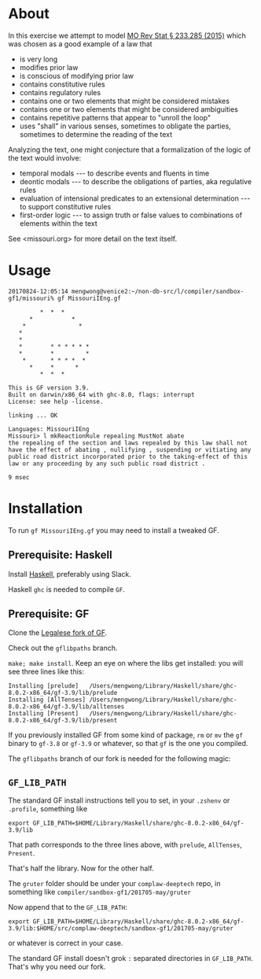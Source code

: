 # About

In this exercise we attempt to model [MO Rev Stat § 233.285 (2015)](http://law.justia.com/codes/missouri/2015/title-xiv/chapter-233/section-233.285/) which was chosen as a good example of a law that
- is very long
- modifies prior law
- is conscious of modifying prior law
- contains constitutive rules
- contains regulatory rules
- contains one or two elements that might be considered mistakes
- contains one or two elements that might be considered ambiguities
- contains repetitive patterns that appear to "unroll the loop"
- uses "shall" in various senses, sometimes to obligate the parties, sometimes to determine the reading of the text

Analyzing the text, one might conjecture that a formalization of the logic of the text would involve:
- temporal modals --- to describe events and fluents in time
- deontic modals --- to describe the obligations of parties, aka regulative rules
- evaluation of intensional predicates to an extensional determination --- to support constitutive rules
- first-order logic --- to assign truth or false values to combinations of elements within the text

See <missouri.org> for more detail on the text itself.

# Usage

```
20170824-12:05:14 mengwong@venice2:~/non-db-src/l/compiler/sandbox-gf1/missouri% gf MissouriIEng.gf

         *  *  *
      *           *
    *               *
   *
   *
   *        * * * * * *
   *        *         *
    *       * * * *  *
      *     *      *
         *  *  *

This is GF version 3.9.
Built on darwin/x86_64 with ghc-8.0, flags: interrupt
License: see help -license.

linking ... OK

Languages: MissouriIEng
Missouri> l mkReactionRule repealing MustNot abate
the repealing of the section and laws repealed by this law shall not have the effect of abating , nullifying , suspending or vitiating any public road district incorporated prior to the taking-effect of this law or any proceeding by any such public road district .

9 msec
```

# Installation

To run `gf MissouriIEng.gf` you may need to install a tweaked GF.

## Prerequisite: Haskell

Install [Haskell](https://www.haskell.org/downloads), preferably using Slack.

Haskell `ghc` is needed to compile `GF`.

## Prerequisite: GF

Clone the [Legalese fork of GF](https://github.com/legalese/GF/tree/gflibpaths).

Check out the `gflibpaths` branch.

`make; make install`. Keep an eye on where the libs get installed: you will see three lines like this:

```
Installing [prelude]   /Users/mengwong/Library/Haskell/share/ghc-8.0.2-x86_64/gf-3.9/lib/prelude
Installing [AllTenses] /Users/mengwong/Library/Haskell/share/ghc-8.0.2-x86_64/gf-3.9/lib/alltenses
Installing [Present]   /Users/mengwong/Library/Haskell/share/ghc-8.0.2-x86_64/gf-3.9/lib/present
```

If you previously installed GF from some kind of package, `rm` or `mv` the `gf` binary to `gf-3.8` or `gf-3.9` or whatever, so that `gf` is the one you compiled.

The `gflibpaths` branch of our fork is needed for the following magic:

## `GF_LIB_PATH`

The standard GF install instructions tell you to set, in your `.zshenv` or `.profile`, something like

```
export GF_LIB_PATH=$HOME/Library/Haskell/share/ghc-8.0.2-x86_64/gf-3.9/lib
```

That path corresponds to the three lines above, with `prelude`, `AllTenses`, `Present`.

That's half the library. Now for the other half.

The `gruter` folder should be under your `complaw-deeptech` repo, in something like `compiler/sandbox-gf1/201705-may/gruter`

Now append that to the `GF_LIB_PATH`:

```
export GF_LIB_PATH=$HOME/Library/Haskell/share/ghc-8.0.2-x86_64/gf-3.9/lib:$HOME/src/complaw-deeptech/sandbox-gf1/201705-may/gruter
```

or whatever is correct in your case.

The standard GF install doesn't grok `:` separated directories in `GF_LIB_PATH`. That's why you need our fork.

